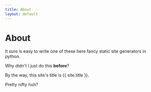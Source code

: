 ```yaml
---
title: About 
layout: default
---
```


# About 

It sure is easy to write one of these here fancy static site generators in python.

Why didn't I just do this **before**?

By the way, this site's title is {{ site.title }}.

Pretty nifty huh?
